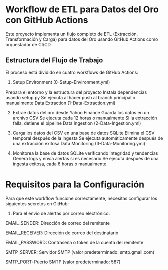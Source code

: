 # Workflow de ETL para Datos del Oro con GitHub Actions
Este proyecto implementa un flujo completo de ETL (Extracción, Transformación y Carga) para datos del Oro usando GitHub Actions como orquestador de CI/CD.

## Estructura del Flujo de Trabajo
El proceso está dividido en cuatro workflows de GitHub Actions:

1. Setup Environment (0-Setup-Environment.yml)

Prepara el entorno y la estructura del proyecto
Instala dependencias usando setup.py
Se ejecuta al hacer push al branch principal o manualmente
Data Extraction (1-Data-Extraction.yml)

2. Extrae datos del oro desde Yahoo Finance
Guarda los datos en un archivo CSV
Se ejecuta cada 12 horas o manualmente
Si la extracción falla, detiene el pipeline
Data Ingestion (2-Data-Ingestion.yml)

3. Carga los datos del CSV en una base de datos SQLite
Elimina el CSV temporal después de la ingesta
Se ejecuta automáticamente después de una extracción exitosa
Data Monitoring (3-Data-Monitoring.yml)

4. Monitorea la base de datos SQLite verificando integridad y tendencias
Genera logs y envía alertas si es necesario
Se ejecuta después de una ingesta exitosa, cada 6 horas o manualmente

# Requisitos para la Configuración
Para que este workflow funcione correctamente, necesitas configurar los siguientes secretos en GitHub:

1. Para el envío de alertas por correo electrónico:
   
EMAIL_SENDER: Dirección de correo del remitente

EMAIL_RECEIVER: Dirección de correo del destinatario

EMAIL_PASSWORD: Contraseña o token de la cuenta del remitente

SMTP_SERVER: Servidor SMTP (valor predeterminado: smtp.gmail.com)

SMTP_PORT: Puerto SMTP (valor predeterminado: 587)

